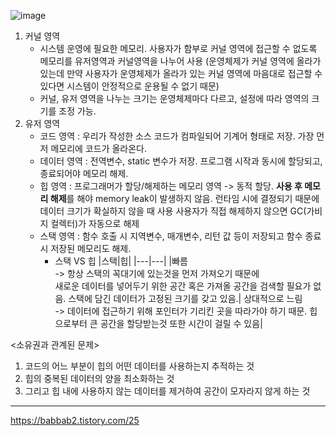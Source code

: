 ![image](https://github.com/leehansori/Fasoo_BigData/assets/109563345/9ff913a8-c9d2-4dfb-82d4-92f6892e0fe2)
1. 커널 영역
   - 시스템 운영에 필요한 메모리. 사용자가 함부로 커널 영역에 접근할 수 없도록 메모리를 유저영역과 커널영역을 나누어 사용
     (운영체제가 커널 영역에 올라가 있는데 만약 사용자가 운영체제가 올라가 있는 커널 영역에 마음대로 접근할 수 있다면 시스템이 안정적으로 운용될 수 없기 때문)
   - 커널, 유저 영역을 나누는 크기는 운영체제마다 다르고, 설정에 따라 영역의 크기를 조정 가능.
2. 유저 영역
   - 코드 영역 : 우리가 작성한 소스 코드가 컴파일되어 기계어 형태로 저장. 가장 먼저 메모리에 코드가 올라온다.
   - 데이터 영역 : 전역변수, static 변수가 저장. 프로그램 시작과 동시에 할당되고, 종료되어야 메모리 해제.
   - 힙 영역 : 프로그래머가 할당/해제하는 메모리 영역 -> 동적 할당. **사용 후 메모리 해제**를 해야 memory leak이 발생하지 않음.    런타임 시에 결정되기 때문에 데이터 크기가 확실하지 않을 때 사용
     사용자가 직접 해제하지 않으면 GC(가비지 컬렉터)가 자동으로 해제
   - 스택 영역 : 함수 호출 시 지역변수, 매개변수, 리턴 값 등이 저장되고 함수 종료시 저장된 메모리도 해제.
     * 스택 VS 힙
       |스택|힙|
       |---|---|
       |빠름<br> -> 항상 스택의 꼭대기에 있는것을 먼저 가져오기 때문에<br>새로운 데이터를 넣어두기 위한 공간 혹은 가져올 공간을 검색할 필요가 없음. 스택에 담긴 데이터가 고정된 크기를 갖고 있음.| 상대적으로 느림<br> -> 데이터에 접근하기 위해 포인터가 기리킨 곳을 따라가야 하기 때문. 힙으로부터 큰 공간을 할당받는것 또한 시간이 걸릴 수 있음|

<소유권과 관계된 문제>
1. 코드의 어느 부분이 힙의 어떤 데이터를 사용하는지 추적하는 것
2. 힙의 중복된 데이터의 양을 최소화하는 것
3. 그리고 힙 내에 사용하지 않는 데이터를 제거하여 공간이 모자라지 않게 하는 것

---

https://babbab2.tistory.com/25 
